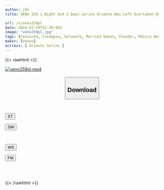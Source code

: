 ```yaml
---
author: j91
title: VENX-259 1 Night And 2 Days Serino Orimoto Was Left Overtaken By His Wife's Older Sister Who Suddenly Came In.

url: /v/venx259pl
date: 2024-03-29T01:30:00Z
image: "venx259pl.jpg"
tags: [Censored, Creampie, Solowork, Married Woman, Slender, Mature Woman, Cuckold	]
maker: [Venus]
actress: [ Orimoto Serino ]
---
```



{{< rawhtml >}}

<div class="video" data-videoid="xrQb9P2jwQtvxb">
    <a href="javascript:;">
        <img src="/v/venx259pl/venx259pl.jpg" width="WIDTH" height="HEIGHT" alt="venx259pl.mp4" loading="lazy">
    </a>
</div>

<script type="text/javascript" src="https://j91.asia/asset/on-demand-st.js"></script>

<br>
  <link rel="stylesheet" href="https://j91.asia/asset/bs5.css">
  
  <center>
  <button class="btn btn-primary" type="button" data-bs-toggle="collapse" data-bs-target=".multi-collapse" aria-expanded="false" aria-controls="multiCollapseExample1 multiCollapseExample2"><h2>Download</h2></button></center>
</p>
<div class="row">
  <div class="col">
    <div class="collapse multi-collapse" id="multiCollapseExample1">
      <div class="card card-body">
	      	      <br>
<div class="buttons">  
<p><a href="https://streamtape.to/v/xrQb9P2jwQtvxb" target="_blank"><button class="btn-hover color-3"><i class="fa fa-download"></i> ST</button></a></p>
<p><a href="https://asnwish.com/xqb1a0llqcl2" target="_blank"><button class="btn-hover color-2"><i class="fa fa-download"></i> SW</button></a></p></div>
    </div>
  </div>
</div>
  <div class="col">
    <div class="collapse multi-collapse" id="multiCollapseExample2">
      <div class="card card-body">
	      <br>
<div class="buttons">
<p><a href="https://wolfstream.tv/f7ubdj4hz3xi"><button class="btn-hover color-9"><i class="fa fa-download"></i> WS</button></a></p>
<p><a href="https://filemoon.sx/d/go2t2qjyaor2"><button class="btn-hover color-8"><i class="fa fa-download"></i> FM</button></a></p></div>
<br><br>
      </div>
    </div>
  </div>
</div>

{{< /rawhtml >}}